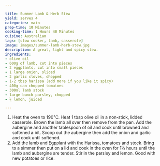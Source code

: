 ```yaml
---

title: Summer Lamb & Herb Stew
yield: serves 4
categories: main
prep-time: 10 Minutes
cooking-time: 1 Hours 40 Minutes
cuisine: Australian
tags: [slow cooker, lamb, casserole]
image: images/summer-lamb-herb-stew.jpg
description: A great, light and spicy stew.
ingredients:
- olive oil
- 600g of lamb, cut into pieces
- 2 eggplants, cut into small pieces
- 1 large onion, sliced
- 2 garlic cloves, chopped
- 1-2 tbsp harissa (add more if you like it spicy)
- 400g can chopped tomatoes
- 300ml lamb stock
- large bunch parsley, chopped
- ½ lemon, juiced

---
```




1. Heat the oven to 190°C. Heat 1 tbsp olive oil in a non-stick, lidded casserole. Brown the lamb all over then remove from the pan. Add the aubergine and another tablespoon of oil and cook until browned and softened a bit. Scoop out the aubergine then add the onion and garlic and cook until softened.
2. Add the lamb and Egpplant with the Harissa, tomatoes and stock. Bring to a simmer then put on a lid and cook in the oven for 1½ hours until the lamb and aubergine are tender. Stir in the parsley and lemon. Good with new potatoes or rice.
